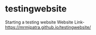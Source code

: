 # testingwebsite
Starting a testing website
Website Link-https://mrmjpatra.github.io/testingwebsite/
